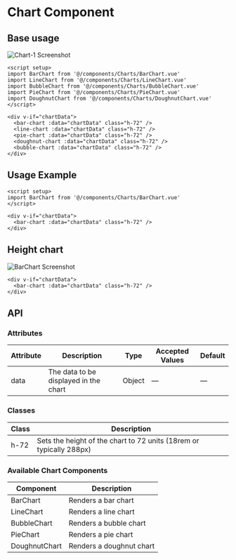 # Chart Component

## Base usage
![Chart-1 Screenshot](/images/chart1.png)

``` vue
<script setup>
import BarChart from '@/components/Charts/BarChart.vue'
import LineChart from '@/components/Charts/LineChart.vue'
import BubbleChart from '@/components/Charts/BubbleChart.vue'
import PieChart from '@/components/Charts/PieChart.vue'
import DoughnutChart from '@/components/Charts/DoughnutChart.vue'
</script>

<div v-if="chartData">
  <bar-chart :data="chartData" class="h-72" />
  <line-chart :data="chartData" class="h-72" />
  <pie-chart :data="chartData" class="h-72" />
  <doughnut-chart :data="chartData" class="h-72" />
  <bubble-chart :data="chartData" class="h-72" />
</div>

```

## Usage Example

```vue
<script setup>
import BarChart from '@/components/Charts/BarChart.vue'
</script>

<div v-if="chartData">
  <bar-chart :data="chartData" class="h-72" />
</div>

```

## Height chart
![BarChart Screenshot](/images/bar_chart.png)
``` vue
<div v-if="chartData">
  <bar-chart :data="chartData" class="h-72" />
</div>

```

## API

### Attributes

| Attribute | Description | Type | Accepted Values | Default |
|-----------|-------------|------|-----------------|---------|
| data | The data to be displayed in the chart | Object | — | — |

### Classes

| Class | Description |
|-------|-------------|
| h-72 | Sets the height of the chart to 72 units (18rem or typically 288px) |

### Available Chart Components

| Component | Description |
|-----------|-------------|
| BarChart | Renders a bar chart |
| LineChart | Renders a line chart |
| BubbleChart | Renders a bubble chart |
| PieChart | Renders a pie chart |
| DoughnutChart | Renders a doughnut chart |
